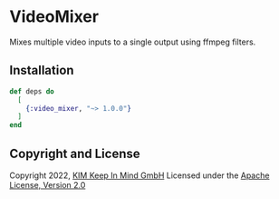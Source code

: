 # VideoMixer

Mixes multiple video inputs to a single output using ffmpeg filters.

## Installation
```elixir
def deps do
  [
    {:video_mixer, "~> 1.0.0"}
  ]
end
```

## Copyright and License
Copyright 2022, [KIM Keep In Mind GmbH](https://www.keepinmind.info/)
Licensed under the [Apache License, Version 2.0](LICENSE)
